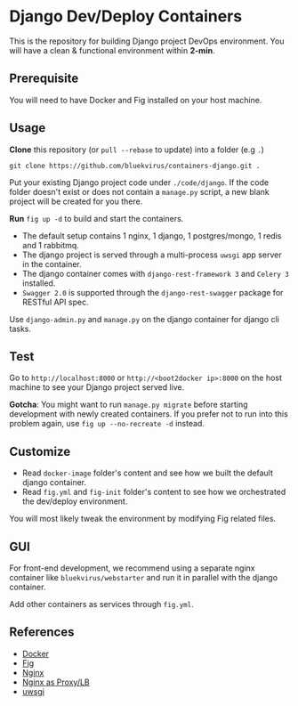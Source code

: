Django Dev/Deploy Containers
============================
This is the repository for building Django project DevOps environment. 
You will have a clean & functional environment within **2-min**.

Prerequisite
------------
You will need to have Docker and Fig installed on your host machine.

Usage
-----
**Clone** this repository (or `pull --rebase` to update) into a folder (e.g `.`)
```
git clone https://github.com/bluekvirus/containers-django.git .
```
Put your existing Django project code under `./code/django`. If the code folder doesn't exist or does not contain a `manage.py` script, a new blank project will be created for you there. 

**Run** `fig up -d` to build and start the containers. 

- The default setup contains 1 nginx, 1 django, 1 postgres/mongo, 1 redis and 1 rabbitmq.
- The django project is served through a multi-process `uwsgi` app server in the container.
- The django container comes with `django-rest-framework 3` and `Celery 3` installed.
- `Swagger 2.0` is supported through the `django-rest-swagger` package for RESTful API spec.

Use `django-admin.py` and `manage.py` on the django container for django cli tasks. 

Test
----
Go to `http://localhost:8000` or `http://<boot2docker ip>:8000` on the host machine to see your Django project served live.

**Gotcha**: You might want to run `manage.py migrate` before starting development with newly created containers.
If you prefer not to run into this problem again, use `fig up --no-recreate -d` instead. 

Customize
---------
- Read `docker-image` folder's content and see how we built the default django container.
- Read `fig.yml` and `fig-init` folder's content to see how we orchestrated the dev/deploy environment.

You will most likely tweak the environment by modifying Fig related files.

GUI
---
For front-end development, we recommend using a separate nginx container like `bluekvirus/webstarter` and run it
in parallel with the django container. 

Add other containers as services through `fig.yml`.

References
----------
- [Docker](http://docs.docker.com/)
- [Fig](http://www.fig.sh/index.html)
- [Nginx](http://nginx.org/en/docs/)
- [Nginx as Proxy/LB](https://www.digitalocean.com/community/tutorials/understanding-nginx-http-proxying-load-balancing-buffering-and-caching)
- [uwsgi](https://uwsgi-docs.readthedocs.org/en/latest/tutorials/Django_and_nginx.html)
